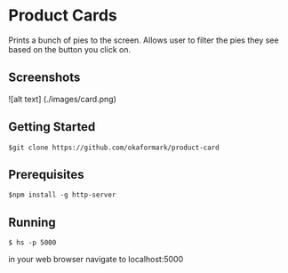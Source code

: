 # Product Cards
Prints a bunch of pies to the screen. Allows user to filter the pies they see based on the button you click on.

## Screenshots
![alt text]
(./images/card.png)

## Getting Started

 ```
 $git clone https://github.com/okaformark/product-card
 ```


## Prerequisites
```
$npm install -g http-server

```
## Running
```
$ hs -p 5000
```
in your web browser navigate to localhost:5000
